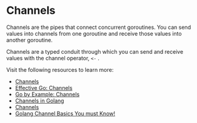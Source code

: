 # Channels

Channels are the pipes that connect concurrent goroutines. You can send values into channels from one goroutine and receive those values into another goroutine.

Channels are a typed conduit through which you can send and receive values with the channel operator, `<-` .

Visit the following resources to learn more:

- [Channels](https://go.dev/tour/concurrency/2)
- [Effective Go: Channels](https://go.dev/doc/effective_go#channels)
- [Go by Example: Channels](https://gobyexample.com/channels)
- [Channels in Golang](https://golangbot.com/channels/)
- [Channels](https://www.youtube.com/watch?v=e4bu9g-bYtg)
- [Golang Channel Basics You must Know!](https://youtu.be/LgCmPHqAuf4)
